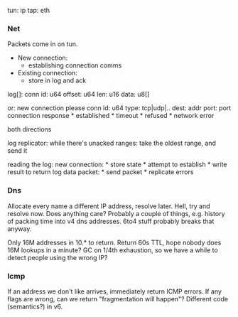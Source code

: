 tun: ip
tap: eth

### Net

Packets come in on tun.
 * New connection:
   * establishing connection comms
 * Existing connection:
   * store in log and ack

log[]:
  conn id: u64
  offset: u64
  len: u16
  data: u8[]

  or:
  new connection please
    conn id: u64
    type: tcp|udp|..
    dest: addr
    port: port
  connection response
    * established
    * timeout
    * refused
    * network error

both directions


log replicator:
  while there's unacked ranges:
    take the oldest range, and send it


reading the log:
  new connection:
    * store state
    * attempt to establish
    * write result to return log
  data packet:
    * send packet
    * replicate errors


### Dns

Allocate every name a different IP address,
resolve later. Hell, try and resolve now.
Does anything care? Probably a couple of things,
e.g. history of packing time into v4 dns addresses.
6to4 stuff probably breaks that anyway.

Only 16M addresses in 10.* to return. Return 60s
TTL, hope nobody does 16M lookups in a minute?
GC on 1/4th exhaustion, so we have a while to detect
people using the wrong IP?

### Icmp

If an address we don't like arrives, immediately return ICMP errors.
If any flags are wrong, can we return "fragmentation will happen"?
Different code (semantics?) in v6.
